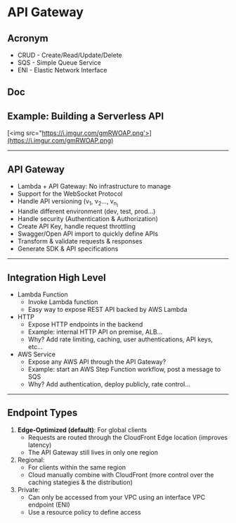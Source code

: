 # API Gateway

## Acronym
* CRUD - Create/Read/Update/Delete
* SQS - Simple Queue Service
* ENI - Elastic Network Interface

## Doc

## Example: Building a Serverless API
[<img src="https://i.imgur.com/gmRWOAP.png'>](https://i.imgur.com/gmRWOAP.png)

---

## API Gateway
* Lambda + API Gateway: No infrastructure to manage
* Support for the WebSocket Protocol
* Handle API versioning (v<sub>1</sub>, v<sub>2</sub>..., v<sub>n<sub>)
* Handle different environment (dev, test, prod...)
* Handle security (Authentication & Authorization) 
* Create API Key, handle request throttling
* Swagger/Open API import to quickly define APIs
* Transform & validate requests & responses
* Generate SDK & API specifications

---

## Integration High Level
* Lambda Function
    * Invoke Lambda function
    * Easy way to expose REST API backed by AWS Lambda
* HTTP
    * Expose HTTP endpoints in the backend
    * Example: internal HTTP API on premise, ALB...
    * Why? Add rate limiting, caching, user authentications, API keys, etc...
* AWS Service
    * Expose any AWS API through the API Gateway?
    * Example: start an AWS Step Function workflow, post a message to SQS
    * Why? Add authentication, deploy publicly, rate control...   
    
---

## Endpoint Types
1) **Edge-Optimized (default)**: For global clients
    * Requests are routed through the CloudFront Edge location (improves latency)
    * The API Gateway still lives in only one region
2) Regional:
    * For clients within the same region
    * Cloud manually combine with CloudFront (more control over the caching stategies & the distribution)
3) Private:
    * Can only be accessed from your VPC using an interface VPC endpoint (ENI)
    * Use a resource policy to define access
